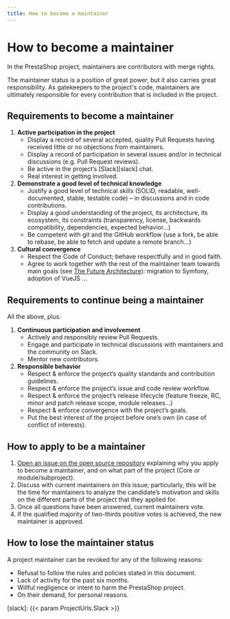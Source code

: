 ```yaml
---
title: How to become a maintainer
---
```


# How to become a maintainer

In the PrestaShop project, maintainers are contributors with merge rights. 

The maintainer status is a position of great power, but it also carries great responsibility.
As gatekeepers to the project's code, maintainers are ultimately responsible for every contribution that is included in the project. 


## Requirements to become a maintainer

1. **Active participation in the project**
    - Display a record of several accepted, quality Pull Requests having received little or no objections from maintainers.
    - Display a record of participation in several issues and/or in technical discussions (e.g. Pull Request reviews).
    - Be active in the project’s [Slack][slack] chat.
    - Real interest in getting involved.
2. **Demonstrate a good level of technical knowledge**
    - Justify a good level of technical skills (SOLID, readable, well-documented, stable, testable code) – in discussions and in code contributions.
    - Display a good understanding of the project, its architecture, its ecosystem, its constraints (transparency, license, backwards compatibility, dependencies, expected behavior...)
    - Be competent with git and the GitHub workflow (use a fork, be able to rebase, be able to fetch and update a remote branch...)
3. **Cultural convergence**
    - Respect the Code of Conduct; behave respectfully and in good faith.
    - Agree to work together with the rest of the maintainer team towards main goals (see [The Future Architecture][future-architecture]): migration to Symfony, adoption of VueJS ...

## Requirements to continue being a maintainer

All the above, plus:

1. **Continuous participation and involvement**
    - Actively and responsibly review Pull Requests.
    - Engage and participate in technical discussions with maintainers and the community on Slack.
    - Mentor new contributors.
2. **Responsible behavior**
    - Respect & enforce the project’s quality standards and contribution guidelines.
    - Respect & enforce the project’s issue and code review workflow.
    - Respect & enforce the project’s release lifecycle (feature freeze, RC, minor and patch release scope, module releases...)
    - Respect & enforce convergence with the project’s goals.
    - Put the best interest of the project before one’s own (in case of conflict of interests).

## How to apply to be a maintainer

1. [Open an issue on the open source repository](https://github.com/PrestaShop/open-source/issues) explaining why you apply to become a maintainer, and on what part of the project (Core or module/subproject).
2. Discuss with current maintainers on this issue; particularly, this will be the time for maintainers to analyze the candidate’s motivation and skills on the different parts of the project that they applied for.
3. Once all questions have been answered, current maintainers vote.
4. If the qualified majority of two-thirds positive votes is achieved, the new maintainer is approved.

## How to lose the maintainer status

A project maintainer can be revoked for any of the following reasons:

- Refusal to follow the rules and policies stated in this document.
- Lack of activity for the past six months.
- Willful negligence or intent to harm the PrestaShop project.
- On their demand, for personal reasons.

[future-architecture]: https://build.prestashop.com/news/prestashop-in-2019-and-beyond-part-3-the-future-architecture/
[slack]: {{< param ProjectUrls.Slack >}}
